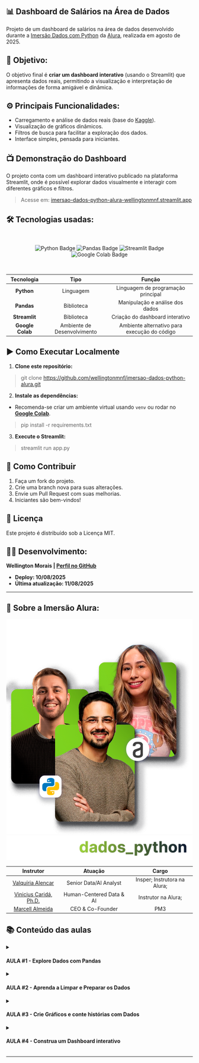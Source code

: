 ## 📊 Dashboard de Salários na Área de Dados 

Projeto de um dashboard de salários na área de dados desenvolvido durante a [Imersão Dados com Python](https://cursos.alura.com.br/imersao) da [Alura](https://www.alura.com.br/), realizada em agosto de 2025.

## 🎯 Objetivo: 

O objetivo final é **criar um dashboard interativo** (usando o Streamlit) que apresenta dados reais, permitindo a visualização e interpretação de informações de forma amigável e dinâmica.

## ⚙️ Principais Funcionalidades:

- Carregamento e análise de dados reais (base do [Kaggle](https://www.kaggle.com/)).
- Visualização de gráficos dinâmicos.
- Filtros de busca para facilitar a exploração dos dados.
- Interface simples, pensada para iniciantes.

## 📺 Demonstração do Dashboard

O projeto conta com um dashboard interativo publicado na plataforma Streamlit, onde é possível explorar dados visualmente e interagir com diferentes gráficos e filtros.

> Acesse em: [imersao-dados-python-alura-wellingtonmnf.streamlit.app](https://imersao-dados-python-alura-wellingtonmnf.streamlit.app/)

## 🛠️ Tecnologias usadas: 
<br>

<div id="techs-list" align="center">

![Python Badge](https://img.shields.io/badge/python-3776AB?style=for-the-badge&labelColor=999999&logo=python&logoColor=white)
![Pandas Badge](https://img.shields.io/badge/pandas-150458?style=for-the-badge&labelColor=999999&logo=pandas&logoColor=white) 
![Streamlit Badge](https://img.shields.io/badge/streamlit-FF4B4B?style=for-the-badge&labelColor=999999&logo=streamlit&logoColor=white) 
![Google Colab Badge](https://img.shields.io/badge/google_colab-F9AB00?style=for-the-badge&labelColor=999999&logo=google-colab&logoColor=white)

<br>

|    Tecnologia     |             Tipo              |                     Função                     |
|:-----------------:|:-----------------------------:|:----------------------------------------------:|
|    **Python**     |           Linguagem           |       Linguagem de programação principal       |
|    **Pandas**     |          Biblioteca           |        Manipulação e análise dos dados         |
|   **Streamlit**   |          Biblioteca           |        Criação do dashboard interativo         |
| **Google Colab**  |  Ambiente de Desenvolvimento  |  Ambiente alternativo para execução do código  |

</div>

## ▶️ Como Executar Localmente

1. **Clone este repositório:**
> git clone https://github.com/wellingtonmnf/imersao-dados-python-alura.git

2. **Instale as dependências:**
    
* Recomenda-se criar um ambiente virtual usando `venv` ou rodar no **[Google Colab](https://colab.google/)**.
> pip install -r requirements.txt

3. **Execute o Streamlit:**
> streamlit run app.py

## 🤝 Como Contribuir

1. Faça um fork do projeto.
2. Crie uma branch nova para suas alterações.
3. Envie um Pull Request com suas melhorias.
4. Iniciantes são bem-vindos!

## 📄 Licença

Este projeto é distribuído sob a Licença MIT.

## 🧑‍💻 Desenvolvimento: 

**Wellington Morais | [Perfil no GitHub](https://github.com/wellingtonmnf)**

* **Deploy: 10/08/2025**
* **Última atualização: 11/08/2025**

---

## 🤿 Sobre a Imersão Alura:

<div id="topo" align="center">

![Topo README.md](images/imersao-instrutores.png)
![Topo README.md](images/imersao-topo.png)

|                                Instrutor                                |         Atuação          |             Cargo              |
|:-----------------------------------------------------------------------:|:------------------------:|:------------------------------:|
|   [Valquíria Alencar](https://www.linkedin.com/in/valquiria-alencar/)   |  Senior Data/AI Analyst  |  Insper; Instrutora na Alura;  |
|  [Vinicius Caridá, Ph.D.](https://www.linkedin.com/in/viniciuscarida/)  | Human-Centered Data & AI |      Instrutor na Alura;       |
|     [Marcell Almeida](https://www.linkedin.com/in/almeidamarcell/)      |     CEO & Co-Founder     |              PM3               |

</div>

## 📚 Conteúdo das aulas 

<div id="aulas-list" align="left">

<details>
<summary><h4> AULA #1 - Explore Dados com Pandas</h4></summary>
<li>Aprender como carregar arquivos CSV no Google Colab de forma prática;</li>
<li>Utilizar a biblioteca Pandas para leitura e visualização inicial de dados;</li>
<li>Manipular dados reais com os principais comandos de análise;</li>
</details>

<details>
<summary><h4>AULA #2 - Aprenda a Limpar e Preparar os Dados</h4></summary>
<li>Aprender técnicas para renomear colunas de maneira clara e organizada;</li>
<li>Identificar e tratar dados faltantes em bases reais;</li>
<li>Aplicar filtros simples para selecionar informações relevantes;</li>
<li>Gerar estatísticas descritivas que apoiam a análise e tomada de decisão;</li>
</details>

<details>
<summary><h4>AULA #3 - Crie Gráficos e conte histórias com Dados</h4></summary>
<li>Criar gráficos estatísticos para analisar os dados de forma visual;</li>
<li>Construir histogramas para observar a distribuição das informações;</li>
<li>Utilizar bibliotecas de Python que ajudam na criação de gráficos;</li>
<li>Praticar a visualização de dados para apoiar a análise e tomada de decisões;</li>
</details>

<details>
<summary><h4>AULA #4 - Construa um Dashboard interativo</h4></summary>
<li>Conhecer a biblioteca Streamlit para criar dashboards interativos;</li>
<li>Desenvolver interfaces simples para visualização de dados;</li>
<li>Aplicar filtros dinâmicos para explorar os dados em tempo real;</li>
<li>Gerar gráficos direto no dashboard para facilitar a análise;</li>
</details>

</div>

---